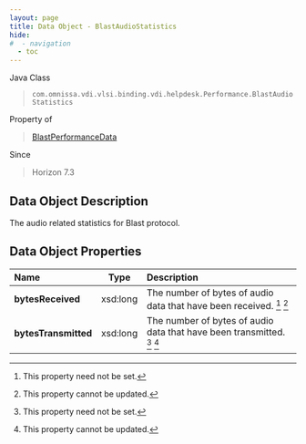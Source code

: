 ```yaml
---
layout: page
title: Data Object - BlastAudioStatistics
hide:
#  - navigation
  - toc
---
```






Java Class
> `com.omnissa.vdi.vlsi.binding.vdi.helpdesk.Performance.BlastAudioStatistics`

Property of
> [BlastPerformanceData](vdi.helpdesk.Performance.BlastPerformanceData.md#field_detail)

Since
> Horizon 7.3


## Data Object Description

The audio related statistics for Blast protocol.

## Data Object Properties

 Name | Type | Description
:---|:---:|:---
**bytesReceived**|  xsd:long|  The number of bytes of audio data that have been received. [^1] [^2]
**bytesTransmitted**|  xsd:long|  The number of bytes of audio data that have been transmitted. [^1] [^2]
 


 


[^1]: This property need not be set.
[^2]: This property cannot be updated.